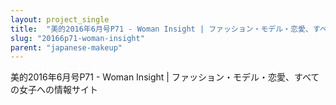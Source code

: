 ```yaml
---
layout: project_single
title:  "美的2016年6月号P71 - Woman Insight | ファッション・モデル・恋愛、すべての女子への情報サイト"
slug: "20166p71-woman-insight"
parent: "japanese-makeup"
---
```

美的2016年6月号P71 - Woman Insight | ファッション・モデル・恋愛、すべての女子への情報サイト